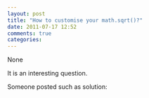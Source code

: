 ```yaml
---
layout: post
title: "How to customise your math.sqrt()?"
date: 2011-07-17 12:52
comments: true
categories: 
---
```


None


It is an interesting question.

Someone posted such as solution: 



